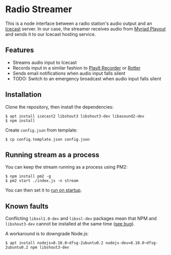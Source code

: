 # Radio Streamer
This is a node interface between a radio station's audio output and an [Icecast](https://icecast.org/) server. In our case, the streamer receives audio from [Myriad Playout](https://www.broadcastradio.com/myriad-playout) and sends it to our Icecast hosting service. 

## Features
* Streams audio input to Icecast
* Records input in a similar fashion to [PlayIt Recorder](https://www.playitsoftware.com/Products/Recorder) or [Rotter](https://github.com/njh/rotter)
* Sends email notifications when audio input falls silent
* TODO: Switch to an emergency broadcast when audio input falls silent

## Installation
Clone the repository, then install the dependencies:
```shell
$ apt install icecast2 libshout3 libshout3-dev libasound2-dev
$ npm install
```

Create `config.json` from template:
```shell
$ cp config.template.json config.json
```

## Running stream as a process
You can keep the stream running as a process using PM2:
```shell
$ npm install pm2 -g
$ pm2 start ./index.js -n stream
```

You can then set it to [run on startup](https://pm2.keymetrics.io/docs/usage/startup/).

## Known faults
Conflicting `libssl1.0-dev` and `libssl-dev` packages mean that NPM and `libshout3-dev` cannot be installed at the same time ([see bug](https://bugs.launchpad.net/ubuntu/+source/nodejs/+bug/1794589)).

A workaround is to downgrade Node.js:
```shell
$ apt install nodejs=8.10.0~dfsg-2ubuntu0.2 nodejs-dev=8.10.0~dfsg-2ubuntu0.2 npm libshout3-dev
```
